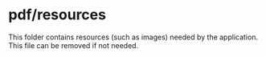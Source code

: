 # pdf/resources

This folder contains resources (such as images) needed by the application. This file can
be removed if not needed.
